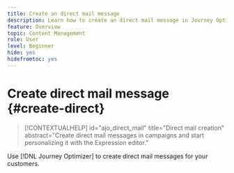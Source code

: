 ```yaml
---
title: Create an direct mail message
description: Learn how to create an direct mail message in Journey Optimizer
feature: Overview
topic: Content Management
role: User
level: Beginner
hide: yes
hidefromtoc: yes
---
```

# Create direct mail message {#create-direct}

>[!CONTEXTUALHELP]
>id="ajo_direct_mail"
>title="Direct mail creation"
>abstract="Create direct mail messages in campaigns and start personalizing it with the Expression editor."

Use [!DNL Journey Optimizer] to create direct mail messages for your customers.
